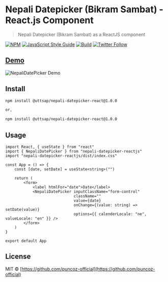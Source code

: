 # Nepali Datepicker (Bikram Sambat) - React.js Component

> Nepali Datepicker (Bikram Sambat) as a ReactJS component

[![NPM](https://img.shields.io/npm/v/nepali-datepicker-reactjs.svg)](https://www.npmjs.com/package/nepali-datepicker-reactjs)
[![JavaScript Style Guide](https://img.shields.io/badge/code_style-standard-brightgreen.svg)](https://standardjs.com)
[![Build](https://img.shields.io/travis/puncoz-official/nepali-datepicker-reactjs?logo=travis)](https://travis-ci.org/puncoz-official/nepali-datepicker-reactjs)
[![Twitter Follow](https://img.shields.io/twitter/follow/PuncozNepal?label=Follow&style=social)](https://twitter.com/PuncozNepal)

## [Demo](https://puncoz-official.github.io/nepali-datepicker-reactjs/)

![NepaliDatePicker Demo](example.png)

## Install

```bash
npm install @uttsap/nepali-datepicker-react@1.0.0

or,

npm install @uttsap/nepali-datepicker-react@1.0.0
```

## Usage

```tsx
import React, { useState } from "react"
import { NepaliDatePicker } from "nepali-datepicker-reactjs"
import "nepali-datepicker-reactjs/dist/index.css"

const App = () => {
    const [date, setDate] = useState<string>("")

    return (
        <form>
            <label htmlFor="date">Date</label>
            <NepaliDatePicker inputClassName="form-control"
                              className=""
                              value={date}
                              onChange={(value: string) => setDate(value)}
                              options={{ calenderLocale: "ne", valueLocale: "en" }} />
        </form>
    )
}

export default App
```

## License

MIT © [https://github.com/puncoz-official](https://github.com/puncoz-official)
